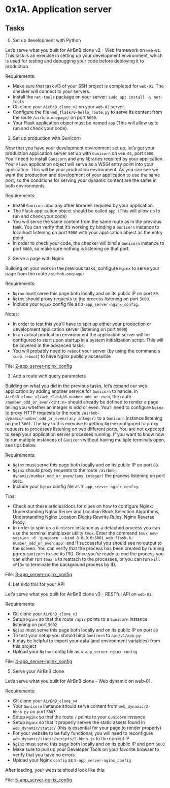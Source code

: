 # 0x1A. Application server

## Tasks

0. Set up development with Python

Let’s serve what you built for AirBnB clone v2 - Web framework on `web-01`. This task is an exercise in setting up your development environment, which is used for testing and debugging your code before deploying it to production.

Requirements:

  - Make sure that task #3 of your SSH project is completed for `web-01`. The checker will connect to your servers.
  - Install the `net-tools` package on your server: `sudo apt install -y net-tools`
  - Git clone your `AirBnB_clone_v2` on your `web-01` server.
  - Configure the file `web_flask/0-hello_route.py` to serve its content from the route `/airbnb-onepage/` on port `5000`.
  - Your Flask application object must be named `app` (This will allow us to run and check your code).

1. Set up production with Gunicorn

Now that you have your development environment set up, let’s get your production application server set up with `Gunicorn` on `web-01`, port `5000`. You’ll need to install `Gunicorn` and any libraries required by your application. Your `Flask` application object will serve as a WSGI entry point into your application. This will be your production environment. As you can see we want the production and development of your application to use the same port, so the conditions for serving your dynamic content are the same in both environments.

Requirements:

  - Install `Gunicorn` and any other libraries required by your application.
  - The Flask application object should be called `app`. (This will allow us to run and check your code)
  - You will serve the same content from the same route as in the previous task. You can verify that it’s working by binding a `Gunicorn` instance to localhost listening on port `5000` with your application object as the entry point.
  - In order to check your code, the checker will bind a `Gunicorn` instance to port `6000`, so make sure nothing is listening on that port.

2. Serve a page with Nginx

Building on your work in the previous tasks, configure `Nginx` to serve your page from the route `/airbnb-onepage/`

Requirements:

  - `Nginx` must serve this page both locally and on its public IP on port `80`.
  - `Nginx` should proxy requests to the process listening on port `5000`.
  - Include your `Nginx` config file as `2-app_server-nginx_config`.

Notes:

  - In order to test this you’ll have to spin up either your production or development application server (listening on port `5000`)
  - In an actual production environment the application server will be configured to start upon startup in a system initialization script. This will be covered in the advanced tasks.
  - You will probably need to `reboot` your server (by using the command `$ sudo reboot`) to have Nginx publicly accessible

File: [2-app\_server-nginx\_config](2-app_server-nginx_config)

3. Add a route with query parameters

Building on what you did in the previous tasks, let’s expand our web application by adding another service for `Gunicorn` to handle. In `AirBnB_clone_v2/web_flask/6-number_odd_or_even`, the route `/number_odd_or_even/<int:n>` should already be defined to render a page telling you whether an integer is odd or even. You’ll need to configure `Nginx` to proxy HTTP requests to the route `/airbnb-dynamic/number_odd_or_even/(any integer)` to a `Gunicorn` instance listening on port `5001`. The key to this exercise is getting `Nginx` configured to proxy requests to processes listening on two different ports. You are not expected to keep your application server processes running. If you want to know how to run multiple instances of `Gunicorn` without having multiple terminals open, see tips below.

Requirements:

  - `Nginx` must serve this page both locally and on its public IP on port `80`.
  - `Nginx` should proxy requests to the route `/airbnb-dynamic/number_odd_or_even/(any integer)` the process listening on port `5001`.
  - Include your `Nginx` config file as `3-app_server-nginx_config`.

Tips:

  - Check out these articles/docs for clues on how to configure Nginx: Understanding Nginx Server and Location Block Selection Algorithms, Understanding Nginx Location Blocks Rewrite Rules, Nginx Reverse Proxy.
  - In order to spin up a `Gunicorn` instance as a detached process you can use the terminal multiplexer utility `tmux`. Enter the command `tmux new-session -d 'gunicorn --bind 0.0.0.0:5001 web_flask.6-number_odd_or_even:app'` and if successful you should see no output to the screen. You can verify that the process has been created by running pgrep `gunicorn` to see its PID. Once you’re ready to end the process you can either run `tmux a` to reattach to the processes, or you can run `kill <PID>` to terminate the background process by ID.

File: [3-app\_server-nginx\_config](3-app_server-nginx_config)

4. Let's do this for your API

Let’s serve what you built for AirBnB clone v3 - RESTful API on `web-01`.

Requirements:

  - Git clone your `AirBnB_clone_v3`
  - Setup `Nginx` so that the route `/api/` points to a `Gunicorn` instance listening on port `5002`
  - `Nginx` must serve this page both locally and on its public IP on port `80`
  - To test your setup you should bind `Gunicorn` to `api/v1/app.py`
  - It may be helpful to import your data (and environment variables) from this project
  - Upload your `Nginx` config file as `4-app_server-nginx_config`

File: [4-app\_server-nginx\_config](4-app_server-nginx_config)

5. Serve your AirBnB clone

Let’s serve what you built for AirBnB clone - Web dynamic on web-01.

Requirements:

  - Git clone your `AirBnB_clone_v4`
  - Your `Gunicorn` instance should serve content from `web_dynamic/2-hbnb.py` on port `5003`
  - Setup `Nginx` so that the route `/` points to your `Gunicorn` instance
  - Setup `Nginx` so that it properly serves the static assets found in `web_dynamic/static/` (this is essential for your page to render properly)
  - For your website to be fully functional, you will need to reconfigure `web_dynamic/static/scripts/2-hbnb.js` to the correct IP
  - `Nginx` must serve this page both locally and on its public IP and port `5003`
  - Make sure to pull up your Developer Tools on your favorite browser to verify that you have no errors
  - Upload your Nginx `config` as `5-app_server-nginx_config`

After loading, your website should look like this:

File: [5-app\_server-nginx\_config](5-app_server-nginx_config)
